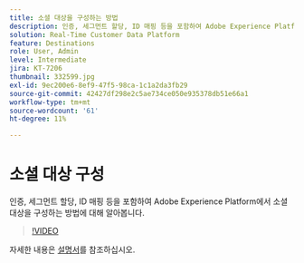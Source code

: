 ```yaml
---
title: 소셜 대상을 구성하는 방법
description: 인증, 세그먼트 할당, ID 매핑 등을 포함하여 Adobe Experience Platform에서 소셜 대상을 구성하는 방법에 대해 알아봅니다.
solution: Real-Time Customer Data Platform
feature: Destinations
role: User, Admin
level: Intermediate
jira: KT-7206
thumbnail: 332599.jpg
exl-id: 9ec200e6-8ef9-47f5-98ca-1c1a2da3fb29
source-git-commit: 42427df298e2c5ae734ce050e935378db51e66a1
workflow-type: tm+mt
source-wordcount: '61'
ht-degree: 11%

---
```


# 소셜 대상 구성

인증, 세그먼트 할당, ID 매핑 등을 포함하여 Adobe Experience Platform에서 소셜 대상을 구성하는 방법에 대해 알아봅니다.

>[!VIDEO](https://video.tv.adobe.com/v/332599/?quality=12&learn=on)

자세한 내용은 [설명서](https://experienceleague.adobe.com/docs/experience-platform/destinations/catalog/social/overview.html)를 참조하십시오.
